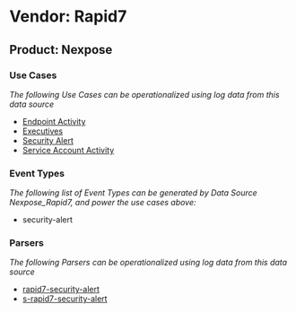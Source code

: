 Vendor: Rapid7
==============
Product: Nexpose
----------------

### Use Cases

_The following Use Cases can be operationalized using log data from this data source_

* [Endpoint Activity](../UseCases/usecase_endpoint_activity.md)
* [Executives](../UseCases/usecase_executives.md)
* [Security Alert](../UseCases/usecase_security_alert.md)
* [Service Account Activity](../UseCases/usecase_service_account_activity.md)


### Event Types

_The following list of Event Types can be generated by Data Source Nexpose_Rapid7, and power the use cases above:_

- security-alert


### Parsers

_The following Parsers can be operationalized using log data from this data source_

* [rapid7-security-alert](../Parsers/parserContent_rapid7-security-alert.md)
* [s-rapid7-security-alert](../Parsers/parserContent_s-rapid7-security-alert.md)
